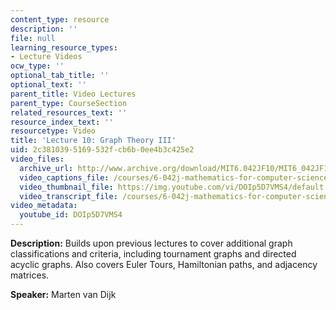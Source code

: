 ```yaml
---
content_type: resource
description: ''
file: null
learning_resource_types:
- Lecture Videos
ocw_type: ''
optional_tab_title: ''
optional_text: ''
parent_title: Video Lectures
parent_type: CourseSection
related_resources_text: ''
resource_index_text: ''
resourcetype: Video
title: 'Lecture 10: Graph Theory III'
uid: 2c381039-5169-532f-cb6b-0ee4b3c425e2
video_files:
  archive_url: http://www.archive.org/download/MIT6.042JF10/MIT6_042JF10_lec10_300k.mp4
  video_captions_file: /courses/6-042j-mathematics-for-computer-science-fall-2010/880197a96ac550e58aa4f0b4bf1c7d36_DOIp5D7VMS4.vtt
  video_thumbnail_file: https://img.youtube.com/vi/DOIp5D7VMS4/default.jpg
  video_transcript_file: /courses/6-042j-mathematics-for-computer-science-fall-2010/116f983b7d45c3199eaa66a91d817db4_DOIp5D7VMS4.pdf
video_metadata:
  youtube_id: DOIp5D7VMS4
---
```


**Description:** Builds upon previous lectures to cover additional graph classifications and criteria, including tournament graphs and directed acyclic graphs. Also covers Euler Tours, Hamiltonian paths, and adjacency matrices.

**Speaker:** Marten van Dijk